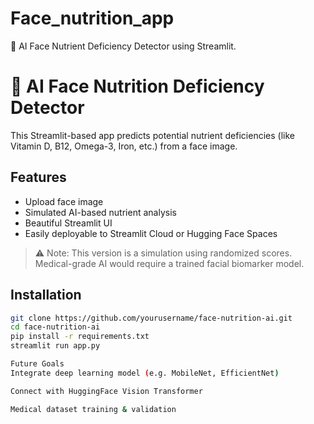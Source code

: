 # Face_nutrition_app
🧠 AI Face Nutrient Deficiency Detector using Streamlit.
# 🥗 AI Face Nutrition Deficiency Detector

This Streamlit-based app predicts potential nutrient deficiencies (like Vitamin D, B12, Omega-3, Iron, etc.) from a face image.

## Features
- Upload face image
- Simulated AI-based nutrient analysis
- Beautiful Streamlit UI
- Easily deployable to Streamlit Cloud or Hugging Face Spaces

> ⚠️ Note: This version is a simulation using randomized scores. Medical-grade AI would require a trained facial biomarker model.

## Installation

```bash
git clone https://github.com/yourusername/face-nutrition-ai.git
cd face-nutrition-ai
pip install -r requirements.txt
streamlit run app.py

Future Goals
Integrate deep learning model (e.g. MobileNet, EfficientNet)

Connect with HuggingFace Vision Transformer

Medical dataset training & validation




